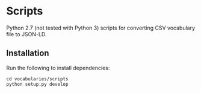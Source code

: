 # Scripts

Python 2.7 (not tested with Python 3) scripts for converting CSV vocabulary file to JSON-LD.

## Installation

Run the following to install dependencies:

```
cd vocabularies/scripts
python setup.py develop
```

